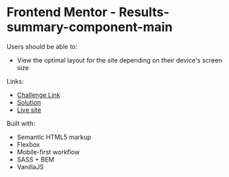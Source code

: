 # Frontend Mentor - Results-summary-component-main

Users should be able to:

- View the optimal layout for the site depending on their device's screen size

Links:

- [Challenge Link](https://www.frontendmentor.io/challenges/results-summary-component-CE_K6s0maV)
- [Solution](https://github.com/denissejoyce/results-summary-component-main)
- [Live site](https://scintillating-sunshine-c1fce0.netlify.app/)

Built with:

- Semantic HTML5 markup
- Flexbox
- Mobile-first workflow
- SASS + BEM
- VanillaJS
